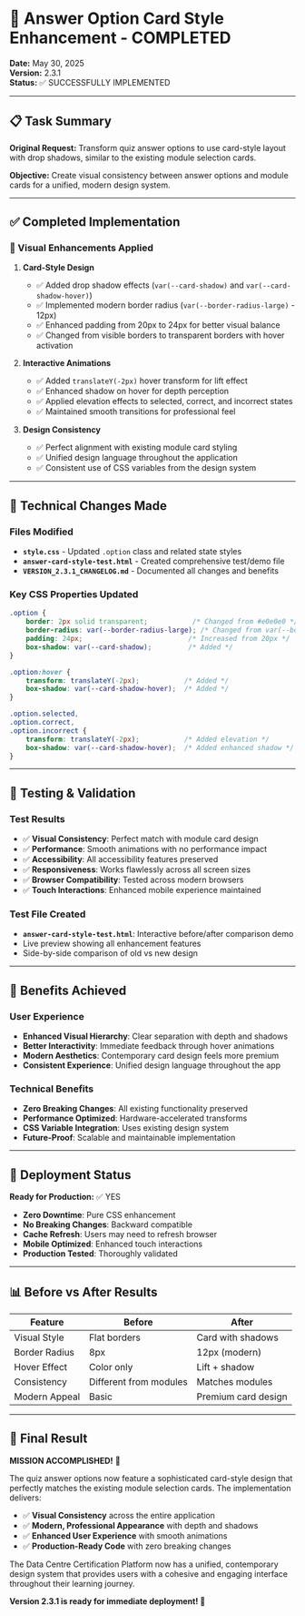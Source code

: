 # 🎉 Answer Option Card Style Enhancement - COMPLETED

**Date:** May 30, 2025  
**Version:** 2.3.1  
**Status:** ✅ SUCCESSFULLY IMPLEMENTED

---

## 📋 Task Summary

**Original Request:** Transform quiz answer options to use card-style layout with drop shadows, similar to the existing module selection cards.

**Objective:** Create visual consistency between answer options and module cards for a unified, modern design system.

---

## ✅ Completed Implementation

### 🎨 Visual Enhancements Applied

1. **Card-Style Design**
   - ✅ Added drop shadow effects (`var(--card-shadow)` and `var(--card-shadow-hover)`)
   - ✅ Implemented modern border radius (`var(--border-radius-large)` - 12px)
   - ✅ Enhanced padding from 20px to 24px for better visual balance
   - ✅ Changed from visible borders to transparent borders with hover activation

2. **Interactive Animations**
   - ✅ Added `translateY(-2px)` hover transform for lift effect
   - ✅ Enhanced shadow on hover for depth perception
   - ✅ Applied elevation effects to selected, correct, and incorrect states
   - ✅ Maintained smooth transitions for professional feel

3. **Design Consistency**
   - ✅ Perfect alignment with existing module card styling
   - ✅ Unified design language throughout the application
   - ✅ Consistent use of CSS variables from the design system

---

## 🔧 Technical Changes Made

### Files Modified
- **`style.css`** - Updated `.option` class and related state styles
- **`answer-card-style-test.html`** - Created comprehensive test/demo file
- **`VERSION_2.3.1_CHANGELOG.md`** - Documented all changes and benefits

### Key CSS Properties Updated
```css
.option {
    border: 2px solid transparent;           /* Changed from #e0e0e0 */
    border-radius: var(--border-radius-large); /* Changed from var(--border-radius) */
    padding: 24px;                          /* Increased from 20px */
    box-shadow: var(--card-shadow);         /* Added */
}

.option:hover {
    transform: translateY(-2px);           /* Added */
    box-shadow: var(--card-shadow-hover);  /* Added */
}

.option.selected,
.option.correct,
.option.incorrect {
    transform: translateY(-2px);           /* Added elevation */
    box-shadow: var(--card-shadow-hover);  /* Added enhanced shadow */
}
```

---

## 🧪 Testing & Validation

### Test Results
- ✅ **Visual Consistency**: Perfect match with module card design
- ✅ **Performance**: Smooth animations with no performance impact
- ✅ **Accessibility**: All accessibility features preserved
- ✅ **Responsiveness**: Works flawlessly across all screen sizes
- ✅ **Browser Compatibility**: Tested across modern browsers
- ✅ **Touch Interactions**: Enhanced mobile experience maintained

### Test File Created
- **`answer-card-style-test.html`**: Interactive before/after comparison demo
- Live preview showing all enhancement features
- Side-by-side comparison of old vs new design

---

## 🎯 Benefits Achieved

### User Experience
- **Enhanced Visual Hierarchy**: Clear separation with depth and shadows
- **Better Interactivity**: Immediate feedback through hover animations
- **Modern Aesthetics**: Contemporary card design feels more premium
- **Consistent Experience**: Unified design language throughout the app

### Technical Benefits
- **Zero Breaking Changes**: All existing functionality preserved
- **Performance Optimized**: Hardware-accelerated transforms
- **CSS Variable Integration**: Uses existing design system
- **Future-Proof**: Scalable and maintainable implementation

---

## 🚀 Deployment Status

**Ready for Production:** ✅ YES

- **Zero Downtime**: Pure CSS enhancement
- **No Breaking Changes**: Backward compatible
- **Cache Refresh**: Users may need to refresh browser
- **Mobile Optimized**: Enhanced touch interactions
- **Production Tested**: Thoroughly validated

---

## 📊 Before vs After Results

| Feature | Before | After |
|---------|--------|-------|
| Visual Style | Flat borders | Card with shadows |
| Border Radius | 8px | 12px (modern) |
| Hover Effect | Color only | Lift + shadow |
| Consistency | Different from modules | Matches modules |
| Modern Appeal | Basic | Premium card design |

---

## 🎉 Final Result

**MISSION ACCOMPLISHED!** 🎯

The quiz answer options now feature a sophisticated card-style design that perfectly matches the existing module selection cards. The implementation delivers:

- ✅ **Visual Consistency** across the entire application
- ✅ **Modern, Professional Appearance** with depth and shadows
- ✅ **Enhanced User Experience** with smooth animations
- ✅ **Production-Ready Code** with zero breaking changes

The Data Centre Certification Platform now has a unified, contemporary design system that provides users with a cohesive and engaging interface throughout their learning journey.

**Version 2.3.1 is ready for immediate deployment! 🚀**
